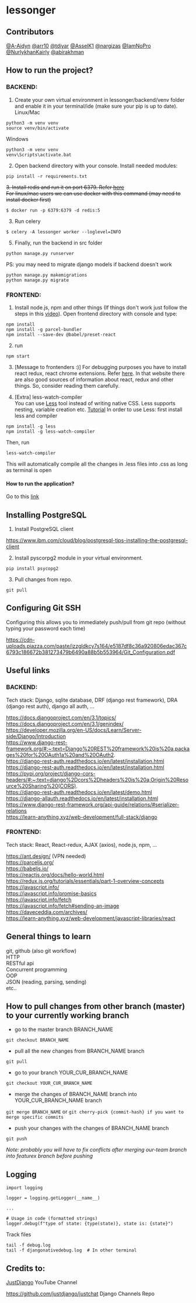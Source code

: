 # lessonger

## Contributors

[@A-Aidyn](https://github.com/A-Aidyn)
[@arr10](https://github.com/arr10)
[@tdiyar](https://github.com/tdiyar)
[@AsselK1](https://github.com/AsselK1)
[@nargizas](https://github.com/nargizas)
[@IamNoPro](https://github.com/IamNoPro)
[@NurlykhanKairly](https://github.com/NurlykhanKairly)
[@abirakhman](https://github.com/abdirakhman)


## How to run the project?

### BACKEND:
1. Create your own virtual environment in lessonger/backend/venv folder and enable it in your terminal/ide (make sure your pip is up to date).  
Linux/Mac
```
python3 -m venv venv
source venv/bin/activate
```
Windows
```
python3 -m venv venv
venv\Scripts\activate.bat
```

2. Open backend directory with your console. Install needed modules:
```
pip install -r requirements.txt
```
~~3. Install redis and run it on port 6379. Refer [here](https://channels.readthedocs.io/en/stable/tutorial/part_2.html)  
For linux/mac users we can use docker with this command (may need to install docker first)~~
```
$ docker run -p 6379:6379 -d redis:5
```
3. Run celery
```
$ celery -A lessonger worker --loglevel=INFO
```
5. Finally, run the backend in src folder
```
python manage.py runserver
```
PS: you may need to migrate django models if backend doesn't work
```
python manage.py makemigrations
python manage.py migrate
```

### FRONTEND:
1. Install node.js, npm and other things (If things don't work just follow the steps in this [video](https://www.youtube.com/watch?v=Wv5jlmJs2sU&list=PLLRM7ROnmA9EnQmnfTgUzCfzbbnc-oEbZ&index=1)). Open frontend directory with console and type:
```
npm install
npm install -g parcel-bundler  
npm install --save-dev @babel/preset-react  
```
2. run 
```
npm start
```
3. [Message to frontenders :)] For debugging purposes you have to install react redux, react chrome extensions. Refer [here](https://redux.js.org/tutorials/essentials/part-1-overview-concepts). In that website there are also good sources of information about react, redux and other things. So, consider reading them carefully.

4. [Extra] less-watch-compiler  
You can use [Less](http://lesscss.org/) tool instead of writing native CSS. Less supports nesting, variable creation etc. [Tutorial](https://www.youtube.com/watch?v=YD91G8DdUsw)
In order to use Less: first install less and compiler
```
npm install -g less
npm install -g less-watch-compiler
```
Then, run
```
less-watch-compiler
```
This will automatically compile all the changes in .less files into .css as long as terminal is open

#### How to run the application?  
Go to this [link](http://localhost:1234)  

## Installing PostgreSQL  
1. Install PostgreSQL client  

https://www.ibm.com/cloud/blog/postgresql-tips-installing-the-postgresql-client  

2. Install pyscorpg2 module in your virtual environment.  
```
pip install psycopg2
```  

3. Pull changes from repo.  
```
git pull
```  

## Configuring Git SSH
Configuring this allows you to immediately push/pull from git repo (without typing your password each time)  

https://cdn-uploads.piazza.com/paste/izzgldkcy7s164/e5187df8c36a920806edac367c6793c186672b381273479b6490a88b5b553964/Git_Configuration.pdf

## Useful links  
### BACKEND: 
Tech stack: Django, sqlite database, DRF (django rest framework), DRA (django rest auth), django all auth, ...  

https://docs.djangoproject.com/en/3.1/topics/  
https://docs.djangoproject.com/en/3.1/genindex/  
https://developer.mozilla.org/en-US/docs/Learn/Server-side/Django/Introduction  
https://www.django-rest-framework.org/#:~:text=Django%20REST%20framework%20is%20a,packages%20for%20OAuth1a%20and%20OAuth2.  
https://django-rest-auth.readthedocs.io/en/latest/installation.html  
https://django-rest-auth.readthedocs.io/en/latest/installation.html  
https://pypi.org/project/django-cors-headers/#:~:text=django%2Dcors%2Dheaders%20is%20a,Origin%20Resource%20Sharing%20(CORS).  
https://django-rest-auth.readthedocs.io/en/latest/demo.html  
https://django-allauth.readthedocs.io/en/latest/installation.html  
https://www.django-rest-framework.org/api-guide/relations/#serializer-relations  
https://learn-anything.xyz/web-development/full-stack/django  

### FRONTEND:  
Tech stack: React, React-redux, AJAX (axios), node.js, npm, ...  

https://ant.design/  (VPN needed)  
https://parceljs.org/  
https://babeljs.io/  
https://reactjs.org/docs/hello-world.html  
https://redux.js.org/tutorials/essentials/part-1-overview-concepts  
https://javascript.info/  
https://javascript.info/promise-basics  
https://javascript.info/fetch  
https://javascript.info/fetch#sending-an-image  
https://daveceddia.com/archives/  
https://learn-anything.xyz/web-development/javascript-libraries/react  

## General things to learn  
git, github  (also git workflow)   
HTTP  
RESTful api  
Concurrent programming  
OOP  
JSON (reading, parsing, sending)  
etc..  


## How to pull changes from other branch (master) to your currently working branch
- go to the master branch BRANCH_NAME

`git checkout BRANCH_NAME`
- pull all the new changes from BRANCH_NAME branch

`git pull`
- go to your branch YOUR_CUR_BRANCH_NAME

`git checkout YOUR_CUR_BRANCH_NAME`
- merge the changes of BRANCH_NAME branch into YOUR_CUR_BRANCH_NAME branch

`git merge BRANCH_NAME`
or 
`git cherry-pick {commit-hash} if you want to merge specific commits`
- push your changes with the changes of BRANCH_NAME branch

`git push`

_Note: probably you will have to fix conflicts after merging our-team branch into featurex branch before pushing_

## Logging

```
import logging

logger = logging.getLogger(__name__)

...

# Usage in code (formatted strings)
logger.debug(f"type of state: {type(state)}, state is: {state}")

```

Track files 
```
tail -f debug.log
tail -f djangonativedebug.log  # In other terminal
```

## Credits to:   

[JustDjango](https://www.youtube.com/channel/UCRM1gWNTDx0SHIqUJygD-kQ) YouTube Channel  

https://github.com/justdjango/justchat  Django Channels Repo  
